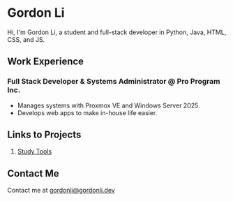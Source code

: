# Gordon Li

Hi, I'm Gordon Li, a student and full-stack developer in Python, Java, HTML, CSS, and JS.

## Work Experience
### Full Stack Developer & Systems Administrator @ Pro Program Inc.
* Manages systems with Proxmox VE and Windows Server 2025.
* Develops web apps to make in-house life easier.

## Links to Projects
1. [Study Tools](https://gordonli.dev/StudyTools)

## Contact Me
Contact me at
gordonli@gordonli.dev
